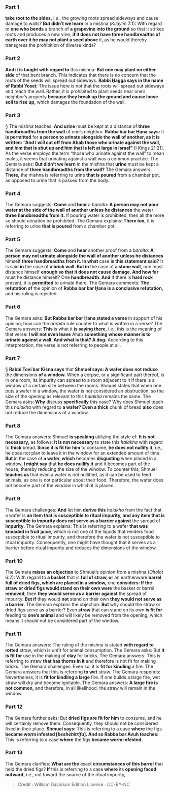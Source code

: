 
### Part 1
<b>take root to the sides,</b> i.e., the growing roots spread sideways and cause damage to walls? <b>But didn’t we learn</b> in a mishna (<i>Kilayim</i> 7:1): With regard to <b>one who bends</b> a branch of <b>a grapevine into the ground</b> so that it strikes roots and produces a new vine, <b>if it does not have three handbreadths of earth over it he may not plant a seed above</b> it, as he would thereby transgress the prohibition of diverse kinds?

### Part 2
<b>And it is taught with regard to</b> this mishna: <b>But one may plant on either side</b> of that bent branch. This indicates that there is no concern that the roots of the seeds will spread out sideways. <b>Rabbi Ḥagga says in the name of Rabbi Yosei:</b> The issue here is not that the roots will spread out sideways and reach the wall. Rather, it is prohibited to plant seeds near one’s neighbor’s property <b>because they break up the ground and cause loose soil to rise up,</b> which damages the foundation of the wall.

### Part 3
§ The mishna teaches: <b>And urine</b> must be kept at a distance of <b>three handbreadths from the wall</b> of one’s neighbor. <b>Rabba bar bar Ḥana says:</b> It <b>is permitted</b> for <b>a person to urinate alongside the wall of another, as it is written: “And I will cut off from Ahab those who urinate against the wall, and him that is shut up and him that is left at large in Israel”</b> (I Kings 21:21). As the verse employs the term “those who urinate against the wall” to mean males, it seems that urinating against a wall was a common practice. The Gemara asks: <b>But didn’t we learn</b> in the mishna that <b>urine</b> must be kept a distance of <b>three handbreadths from the wall?</b> The Gemara answers: <b>There,</b> the mishna is referring to urine <b>that is poured</b> from a chamber pot, as opposed to urine that is passed from the body.

### Part 4
The Gemara suggests: <b>Come</b> and <b>hear</b> a <i>baraita</i>: <b>A person may not pour water at the side of the wall of another unless he distances</b> the water <b>three handbreadths from it.</b> If pouring water is prohibited, then all the more so should urination be prohibited. The Gemara explains: <b>There too,</b> it is referring to urine <b>that is poured</b> from a chamber pot.

### Part 5
The Gemara suggests: <b>Come</b> and <b>hear</b> another proof from a <i>baraita</i>: <b>A person may not urinate alongside the wall of another unless he distances</b> himself <b>three handbreadths from it. In what</b> case <b>is this statement said?</b> It is said <b>in</b> the case of <b>a brick wall. But in</b> the case of <b>a stone wall,</b> one must distance himself <b>enough so that it does not cause damage. And how far</b> must he distance himself? One <b>handbreadth. And</b> if there is <b>hard rock</b> present, it is <b>permitted</b> to urinate there. The Gemara comments: <b>The refutation of</b> the opinion of <b>Rabba bar bar Ḥana is a conclusive refutation,</b> and his ruling is rejected.

### Part 6
The Gemara asks: <b>But Rabba bar bar Ḥana stated a verse</b> in support of his opinion; how can the <i>baraita</i> rule counter to what is written in a verse? The Gemara answers: <b>This</b> is what it <b>is saying there,</b> i.e., this is the meaning of that verse: <b>I will not even leave</b> Ahab <b>something whose manner is to urinate against a wall. And what is that? A dog.</b> According to this interpretation, the verse is not referring to people at all.

### Part 7
§ <b>Rabbi Tovi bar Kisna says</b> that <b>Shmuel says: A wafer does not reduce</b> the dimensions <b>of a window.</b> When a corpse, or a significant part thereof, is in one room, its impurity can spread to a room adjacent to it if there is a window of a certain size between the rooms. Shmuel states that when one puts a wafer in a window, the wafer is not considered an obstruction, so the size of the opening as relevant to this <i>halakha</i> remains the same. The Gemara asks: <b>Why</b> discuss <b>specifically</b> this case? Why does Shmuel teach this <i>halakha</i> with regard to <b>a wafer? Even a thick</b> chunk of bread <b>also</b> does not reduce the dimensions of a window.

### Part 8
The Gemara answers: Shmuel <b>is speaking</b> utilizing the style of: <b>It is not necessary,</b> as follows: <b>It is not necessary</b> to state this <i>halakha</i> with regard to <b>thick</b> bread. <b>Since it is fit for him</b> to consume, <b>he does not nullify it,</b> i.e., he does not plan to leave it in the window for an extended amount of time. <b>But</b> in the case of <b>a wafer, which</b> becomes <b>disgusting</b> when placed in a window, <b>I might say</b> that <b>he does nullify it</b> and it becomes part of the house, thereby reducing the size of the window. To counter this, Shmuel <b>teaches us</b> that even a wafer is not nullified, as it can be used to feed animals, as one is not particular about their food. Therefore, the wafer does not become part of the window in which it is placed.

### Part 9
The Gemara challenges: <b>And</b> let him <b>derive this</b> <i>halakha</i> from the fact that a wafer is <b>an item that is susceptible to ritual impurity, and any item that is susceptible to impurity does not serve as a barrier against</b> the spread of <b>impurity.</b> The Gemara explains: This is referring to a wafer <b>that was kneaded in fruit juice,</b> which is not one of the liquids that renders food susceptible to ritual impurity, and therefore the wafer is not susceptible to ritual impurity. Consequently, one might have thought that it serves as a barrier before ritual impurity and reduces the dimensions of the window.

### Part 10
The Gemara <b>raises an objection</b> to Shmuel’s opinion from a mishna (<i>Oholot</i> 6:2): With regard to <b>a basket</b> that is <b>full of straw, or</b> an earthenware <b>barrel full of dried figs, which are placed in a window,</b> one <b>considers: If the straw or dried figs would stand on their own were</b> the basket or barrel <b>removed,</b> then <b>they would serve as a barrier against</b> the spread of impurity. <b>But if</b> they would <b>not</b> stand on their own <b>they would not serve as a barrier.</b> The Gemara explains the objection: <b>But</b> why should the straw or dried figs serve as a barrier? Even <b>straw</b> that can stand on its own <b>is fit for</b> feeding to <b>one’s animal</b> and will likely be removed from the opening, which means it should not be considered part of the window.

### Part 11
The Gemara answers: The ruling of the mishna is stated <b>with regard to rotted</b> straw, which is unfit for animal consumption. The Gemara asks: But <b>it is fit for</b> use in the making of <b>clay</b> for bricks. The Gemara answers: This is referring to straw <b>that has thorns in it</b> and therefore is not fit for making bricks. The Gemara challenges: Even so, it is <b>fit for kindling</b> a fire. The Gemara answers that this is referring <b>to wet</b> straw. The Gemara responds: Nevertheless, it is <b>fit for kindling a large</b> fire. If one builds a large fire, wet straw will dry and become ignitable. The Gemara answers: <b>A large fire is not common,</b> and therefore, in all likelihood, the straw will remain in the window.

### Part 12
The Gemara further asks: But <b>dried figs are fit for him</b> to consume, and he will certainly remove them. Consequently, they should not be considered fixed in their place. <b>Shmuel says:</b> This is referring to a case <b>where</b> the figs <b>became worm infested [<i>beshehitrifu</i>]. And so Rabba bar Avuh teaches:</b> This is referring to a case <b>where</b> the figs <b>became worm infested.</b>

### Part 13
The Gemara clarifies: <b>What are the</b> exact <b>circumstances of this barrel</b> that held the dried figs? <b>If</b> this is referring to a case <b>where</b> its <b>opening faced outward,</b> i.e., not toward the source of the ritual impurity,

>Credit : William Davidson Edition
>License : CC-BY-NC